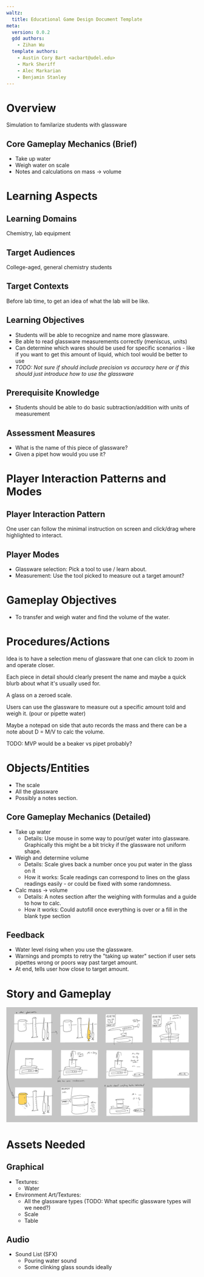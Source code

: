 ```yaml
---
waltz:
  title: Educational Game Design Document Template
meta:
  version: 0.0.2
  gdd authors:
    - Zihan Wu
  template authors:
    - Austin Cory Bart <acbart@udel.edu>
    - Mark Sheriff
    - Alec Markarian
    - Benjamin Stanley
---
```


# Overview

Simulation to familarize students with glassware

## Core Gameplay Mechanics (Brief)

- Take up water
- Weigh water on scale
- Notes and calculations on mass -> volume

# Learning Aspects

## Learning Domains

Chemistry, lab equipment

## Target Audiences

College-aged, general chemistry students

## Target Contexts

Before lab time, to get an idea of what the lab will be like.

## Learning Objectives

- Students will be able to recognize and name more glassware.
- Be able to read glassware measurements correctly (meniscus, units)
- Can determine which wares should be used for specific scenarios - like if you want to get this amount of liquid, which tool would be better to use
- _TODO: Not sure if should include precision vs accuracy here or if this should just introduce how to use the glassware_

## Prerequisite Knowledge

- Students should be able to do basic subtraction/addition with units of measurement

## Assessment Measures

- What is the name of this piece of glassware?
- Given a pipet how would you use it?

# Player Interaction Patterns and Modes

## Player Interaction Pattern

One user can follow the minimal instruction on screen and click/drag where highlighted to interact.

## Player Modes

- Glassware selection: Pick a tool to use / learn about.
- Measurement: Use the tool picked to measure out a target amount?

# Gameplay Objectives

- To transfer and weigh water and find the volume of the water.

# Procedures/Actions

Idea is to have a selection menu of glassware that one can click to zoom in and operate closer.

Each piece in detail should clearly present the name and maybe a quick blurb about what it's usually used for.

A glass on a zeroed scale.

Users can use the glassware to measure out a specific amount told and weigh it. (pour or pipette water)

Maybe a notepad on side that auto records the mass and there can be a note about D = M/V to calc the volume.

TODO: MVP would be a beaker vs pipet probably?

# Objects/Entities

* The scale
* All the glassware
* Possibly a notes section.

## Core Gameplay Mechanics (Detailed)

- Take up water
    - Details: Use mouse in some way to pour/get water into glassware. Graphically this might be a bit tricky if the glassware not uniform shape.
- Weigh and determine volume
    - Details: Scale gives back a number once you put water in the glass on it
    - How it works: Scale readings can correspond to lines on the glass readings easily - or could be fixed with some randomness.
- Calc mass -> volume
    - Details: A notes section after the weighing with formulas and a guide to how to calc.
    - How it works: Could autofill once everything is over or a fill in the blank type section

## Feedback

- Water level rising when you use the glassware.
- Warnings and prompts to retry the "taking up water" section if user sets pipettes wrong or poors way past target amount.
- At end, tells user how close to target amount.

# Story and Gameplay
![Storyboard](glassware_storyboard.jpg) 

# Assets Needed

## Graphical

- Textures:
  - Water
- Environment Art/Textures:
  - All the glassware types (TODO: What specific glassware types will we need?)
  - Scale
  - Table

## Audio
  
- Sound List (SFX)
  - Pouring water sound
  - Some clinking glass sounds ideally
